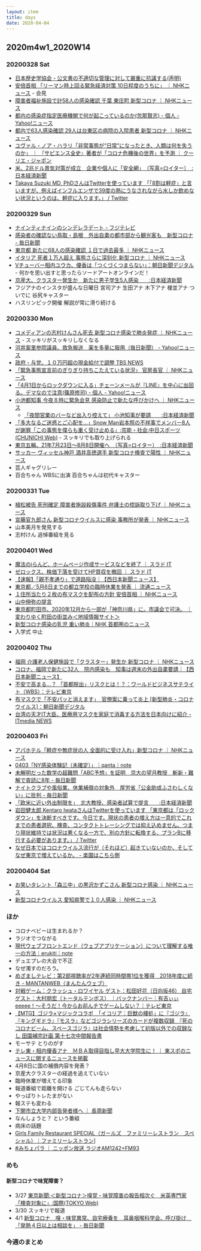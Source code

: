 ```yaml
---
layout: item
title: days
date: 2020-04-04
---
```

## 2020m4w1_2020W14

### 20200328 Sat
- [日本歴史学協会 - 公文書の不適切な管理に対して厳重に抗議する(声明)](http://www.nichirekikyo.com/statement/statement20200321.html)
- [安倍首相 「リーマン時上回る緊急経済対策 10日程度のうちに」 ｜ NHKニュース](https://www3.nhk.or.jp/news/html/20200328/k10012355581000.html) - 会見
- [障害者福祉施設で計58人の感染確認 千葉 東庄町 新型コロナ ｜ NHKニュース](https://www3.nhk.or.jp/news/html/20200328/k10012355661000.html)
- [都内の感染症指定医療機関で何が起こっているのか(忽那賢志) - 個人 - Yahoo!ニュース](https://news.yahoo.co.jp/byline/kutsunasatoshi/20200328-00170113/)
- [都内で63人感染確認 29人は台東区の病院の入院患者 新型コロナ ｜ NHKニュース](https://www3.nhk.or.jp/news/html/20200328/k10012355481000.html)
- [ユヴァル・ノア・ハラリ「非常事態が“日常”になったとき、人類は何を失うのか」 ｜ 『サピエンス全史』著者が「コロナ危機後の世界」を予測 ｜ クーリエ・ジャポン](https://courrier.jp/news/archives/195233/?ate_cookie=1585408811)
- [米、2兆ドル景気対策が成立　企業や個人に「安全網」　（写真=ロイター）　:日本経済新聞](https://www.nikkei.com/article/DGXMZO57360060X20C20A3EA2000/)
- [Takaya Suzuki MD, PhDさんはTwitterを使っています 「「8割は軽症」と言いますが、例えばインフルエンザで39度の熱にうなされながら水しか飲めない状況というのは、軽症に入ります。」 / Twitter](https://twitter.com/suzuki_takaya/status/1243545211428638720)

### 20200329 Sun
- [ナインティナインのシンデレラデート - フジテレビ](https://www.fujitv.co.jp/b_hp/99_cinderelladate/index.html)
- [感染者の確認ない鳥取・島根　外出自粛の都市部から観光客も　新型コロナ - 毎日新聞](https://mainichi.jp/articles/20200328/k00/00m/040/161000c)
- [東京都 新たに68人の感染確認 １日で過去最多 ｜ NHKニュース](https://www3.nhk.or.jp/news/html/20200329/k10012356371000.html)
- [イタリア 死者１万人超え 事態さらに深刻化 新型コロナ ｜ NHKニュース](https://www3.nhk.or.jp/news/html/20200329/k10012356061000.html)
- [Vチューバー相内ユウカ、優香は「つくづくつまらない」：朝日新聞デジタル](https://www.asahi.com/articles/ASN3L62KGN3CUCVL01S.html) - 何かを思い出すと思ったらソードアートオンラインだ！
- [京産大、クラスター発生か　新たに男子学生5人感染　　:日本経済新聞](https://www.nikkei.com/article/DGXMZO57384390Z20C20A3000000/)
- フジアナのインスタが盛んな日曜日 宮司アナ 生田アナ 木下アナ 榎並アナ ついでに 谷尻キャスター
- ハスリンピック開催 解説が常に滑り続ける

### 20200330 Mon
- [コメディアンの志村けんさん死去 新型コロナ感染で肺炎発症 ｜ NHKニュース](https://www3.nhk.or.jp/news/html/20200330/k10012357011000.html) - スッキリがスッキリしなくなる
- [河井案里参院議員、救急搬送　薬を多量に服用（毎日新聞） - Yahoo!ニュース](https://headlines.yahoo.co.jp/hl?a=20200330-00000028-mai-soci)
- [政府・与党、１０万円超の現金給付で調整 TBS NEWS](https://news.tbs.co.jp/newseye/tbs_newseye3943104.html)
- [「緊急事態宣言前のぎりぎり持ちこたえている状況」 官房長官 ｜ NHKニュース](https://www3.nhk.or.jp/news/html/20200330/k10012357281000.html)
- [「4月1日からロックダウンに入る」チェーンメールが『LINE』を中心に出回る。デマなので注意(篠原修司) - 個人 - Yahoo!ニュース](https://news.yahoo.co.jp/byline/shinoharashuji/20200330-00170566/)
- [小池都知事 今夜８時に緊急会見 感染防止で新たな呼びかけへ ｜ NHKニュース](https://www3.nhk.or.jp/news/html/20200330/k10012357881000.html)
  - [「夜間営業のバーなど出入り控えて」 小池知事が要請　　:日本経済新聞](https://www.nikkei.com/article/DGXMZO57423520Q0A330C2MM8000/)
- [「多大なるご迷惑とご心配を…」Snow Man岩本照の不祥事でメンバー8人が謝罪「この事態を僕らも重く受け止める」:芸能・社会:中日スポーツ(CHUNICHI Web)](https://www.chunichi.co.jp/chuspo/article/entertainment/news/CK2020033002100171.html) - スッキリでも取り上げられる
- [東京五輪、21年7月23日～8月8日開催へ　（写真=ロイター）　:日本経済新聞](https://www.nikkei.com/article/DGXMZO57407700Q0A330C2MM8000/)
- [サッカー ヴィッセル神戸 酒井高徳選手 新型コロナ検査で陽性 ｜ NHKニュース](https://www3.nhk.or.jp/news/html/20200330/k10012358101000.html)
- 芸人ギャグリレー
- 百合ちゃん WBSに出演 百合ちゃんは初代キャスター

### 20200331 Tue
- [植松被告 死刑確定 障害者施設殺傷事件 弁護士の控訴取り下げ ｜ NHKニュース](https://www3.nhk.or.jp/news/html/20200331/k10012358931000.html)
- [宮藤官九郎さん 新型コロナウイルスに感染 事務所が発表 ｜ NHKニュース](https://www3.nhk.or.jp/news/html/20200331/k10012361091000.html)
- 山本美月を発見する
- 志村けん 追悼番組を見る

### 20200401 Wed
- [魔法のiらんど、ホームページ作成サービスなどを終了 ｜ スラド IT](https://it.srad.jp/story/20/04/01/1419258/)
- [ゼロックス、株価下落を受けてHP買収を撤回 ｜ スラド IT](https://it.srad.jp/story/20/04/01/1419237/)
- [【速報】「親不孝通り」で道路陥没｜【西日本新聞ニュース】](https://www.nishinippon.co.jp/item/n/596926/)
- [東京都／5月6日までの都立学校の臨時休業を発表 ｜ 流通ニュース](https://www.ryutsuu.biz/government/m040247.html)
- [１住所当たり２枚の布マスクを配布の方針 安倍首相 ｜ NHKニュース](https://www3.nhk.or.jp/news/html/20200401/k10012362911000.html)
- [山中伸弥の提言](https://covid19-yamanaka.com/cont6/main.html)
- [東京都町田市、2020年12月から一部が「神奈川県」に。市議会で可決。 ｜ 変わりゆく町田の街並み＜地域情報サイト＞](https://kawariyuku-machida.com/article/32211.html)
- [新型コロナ感染の乳児 重い肺炎｜NHK 首都圏のニュース](https://www3.nhk.or.jp/shutoken-news/20200401/1000046587.html)
- 入学式 中止

### 20200402 Thu
- [福岡 介護老人保健施設で「クラスター」発生か 新型コロナ ｜ NHKニュース](https://www3.nhk.or.jp/news/html/20200402/k10012364981000.html)
- [コロナ、福岡で新たに32人　院内感染も　知事は週末の外出自粛要請｜【西日本新聞ニュース】](https://www.nishinippon.co.jp/item/n/597186/)
- [不安で高まる…？ 「首都脱出」リスクとは！？：ワールドビジネスサテライト（WBS）：テレビ東京](https://www.tv-tokyo.co.jp/mv/wbs/newsl/post_199883/)
- [布マスクで「不安パッと消えます」　官僚案に乗って炎上 [新型肺炎・コロナウイルス]：朝日新聞デジタル](https://www.asahi.com/articles/ASN426G43N42UTFK00V.html)
- [台湾の天才IT大臣、医療用マスクを家庭で消毒する方法を日本向けに紹介 - ITmedia NEWS](https://www.itmedia.co.jp/news/articles/2004/02/news144.html)

### 20200403 Fri
- [アパホテル「軽症や無症状の人 全面的に受け入れ」新型コロナ ｜ NHKニュース](https://www3.nhk.or.jp/news/html/20200403/k10012366641000.html?utm_int=all_side_ranking-social_002)
- [0403「NY感染体験記（未確定）」｜qanta｜note](https://note.com/qantasmz/n/na170878156cc)
- [未解明だった数学の超難問「ABC予想」を証明　京大の望月教授　斬新・難解で査読に8年 - 毎日新聞](https://mainichi.jp/articles/20200403/k00/00m/040/093000c)
- [ナイトクラブや風俗業、休業補償の対象外　厚労省「公金助成ふさわしくない」に批判 - 毎日新聞](https://mainichi.jp/articles/20200403/k00/00m/040/007000c)
- [「欧米に近い外出制限を」　北大教授、感染者試算で提言　　:日本経済新聞](https://www.nikkei.com/article/DGXMZO57610560T00C20A4MM0000/)
- [岩田健太郎 Kentaro IwataさんはTwitterを使っています 「東京都は「ロックダウン」を決断すべきです。今日です。現状の患者の増え方は一意的でこれまでの患者選択、検査、コンタクトトレーシングでは抑え込めません。つまり現状維持では状況は悪くなる一方で、別の方針に転換する、プランBに移行する必要があります。」 / Twitter](https://twitter.com/georgebest1969/status/1245856263331704832)
- [なぜ日本ではコロナウイルス流行が（それほど）起きていないのか、そしてなぜ東京で増えているか。 - 楽園はこちら側](https://georgebest1969.typepad.jp/blog/2020/04/%E3%81%AA%E3%81%9C%E6%97%A5%E6%9C%AC%E3%81%A7%E3%81%AF%E3%82%B3%E3%83%AD%E3%83%8A%E3%82%A6%E3%82%A4%E3%83%AB%E3%82%B9%E6%B5%81%E8%A1%8C%E3%81%8C%E3%81%9D%E3%82%8C%E3%81%BB%E3%81%A9%E8%B5%B7%E3%81%8D%E3%81%A6%E3%81%84%E3%81%AA%E3%81%84%E3%81%AE%E3%81%8B%E3%81%9D%E3%81%97%E3%81%A6%E3%81%AA%E3%81%9C%E6%9D%B1%E4%BA%AC%E3%81%A7%E5%A2%97%E3%81%88%E3%81%A6%E3%81%84%E3%82%8B.html)


### 20200404 Sat
- [お笑いタレント「森三中」の黒沢かずこさん 新型コロナ感染 ｜ NHKニュース](https://www3.nhk.or.jp/news/html/20200404/k10012368031000.html?utm_int=all_side_ranking-social_001)
- [新型コロナウイルス 愛知県警で１０人感染 ｜ NHKニュース](https://www3.nhk.or.jp/news/html/20200404/k10012367991000.html)

### ほか
- コロナベビーは生まれるか？
- ラジオでつながる
- [現代ウェブフロントエンド（ウェブアプリケーション）について理解する唯一の方法｜erukiti｜note](https://note.com/erukiti/n/nffdcbfafbabb)
- デュエプレの大会で不正
- なぜ濁すのだろう。
- [めざましテレビ：第2部視聴率が2年連続同時間帯1位を獲得　2018年度に続き - MANTANWEB（まんたんウェブ）](https://mantan-web.jp/article/20200330dog00m200011000c.html)
- [対戦ゲーム：クラッシュ・ロワイヤル ゲスト：松田好花（日向坂46） 自宅ゲスト：大村朋宏（トータルテンボス） ｜バックナンバー｜有吉ぃぃeeeee！～そうだ！今からお前んチでゲームしない？｜テレビ東京](https://www.tv-tokyo.co.jp/ariyoshieeeee/backnumber/index.html?trgt=20200329)
- [【MTG】ゴジラ×マジックコラボ　「イコリア：巨獣の棲処」に『ゴジラ』『キングギドラ』『モスラ』などゴジラシリーズのカードが複数収録　『死のコロナビーム、スペースゴジラ』は社会情勢を考慮して初版以外での収録なし 田園補完計画 第十七次中間報告書](https://supersolenoid.blog.fc2.com/blog-entry-20901.html)
- モーサテ とりのがす
- [テレ東・相内優香アナ　ＭＢＡ取得目指し早大大学院生に！ ｜ 東スポのニュースに関するニュースを掲載](https://www.tokyo-sports.co.jp/entame/news/1803453/)
- 4月8日に国の補償内容を発表？
- 京産大クラスターの経過を追えていない
- 臨時休業が増えてる印象
- 報道番組で距離を開ける ごじてんも走らない
- やっぱりトレたまがない
- 報ステも変わる
- [下関市立大学内部告発者様へ ｜ 長周新聞](https://www.chosyu-journal.jp/column/16307)
- なんしょうと？ という番組
- 病床の話題
- [Girls Family Restaurant SPECIAL（ガールズ　ファミリーレストラン　スペシャル）｜ファミリーレストラン](http://special.favy.jp/)]
- [#みちょパラ ｜ ニッポン放送 ラジオAM1242+FM93](https://www.1242.com/michopa/)

### めも
#### 新型コロナで味覚障害？
- 3/27 [東京新聞:＜新型コロナ＞嗅覚・味覚障害の報告相次ぐ　米英専門家「検査対象に」:国際(TOKYO Web)](https://www.tokyo-np.co.jp/article/world/list/202003/CK2020032702000276.html)
- 3/30 スッキリで報道
- 4/1 [新型コロナ　嗅・味覚異常、自宅療養を　耳鼻咽喉科学会、呼び掛け　「発熱４日以上は相談を」 - 毎日新聞](https://mainichi.jp/articles/20200401/dde/007/040/038000c)

### 今週のまとめ
